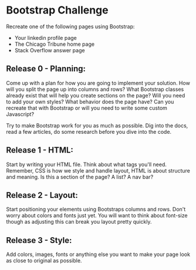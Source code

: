 # Bootstrap Challenge 

Recreate one of the following pages using Bootstrap: 

* Your linkedin profile page 
* The Chicago Tribune home page
* Stack Overflow answer page 

## Release 0 - Planning: 
Come up with a plan for how you are going to implement your solution. How will you split the page up into columns and rows? What Bootstrap classes already exist that will help you create sections on the page? Will you need to add your own styles? What behavior does the page have? Can you recreate that with Bootstrap or will you need to write some custom Javascript? 

Try to make Bootstrap work for you as much as possible. Dig into the docs, read a few articles, do some research before you dive into the code. 

## Release 1 - HTML:

Start by writing your HTML file. Think about what tags you'll need. Remember, CSS is how we style and handle layout, HTML is about structure and meaning. Is this a section of the page? A list? A nav bar? 

## Release 2 - Layout: 

Start positioning your elements using Bootstraps columns and rows. Don't worry about colors and fonts just yet. You will want to think about font-size though as adjusting this can break you layout pretty quickly. 

## Release 3 - Style: 

Add colors, images, fonts or anything else you want to make your page look as close to original as possible. 